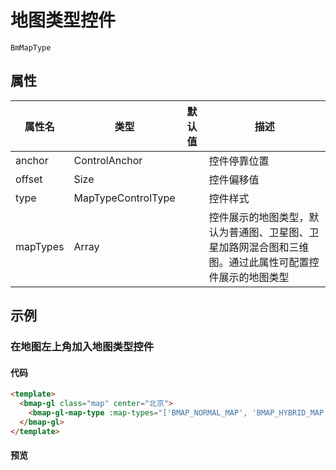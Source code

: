 # 地图类型控件

`BmMapType`

## 属性

|属性名|类型|默认值|描述|
|------|-----|-----|----|
|anchor|ControlAnchor||控件停靠位置|
|offset|Size||控件偏移值|
|type|MapTypeControlType||控件样式|
|mapTypes|Array||控件展示的地图类型，默认为普通图、卫星图、卫星加路网混合图和三维图。通过此属性可配置控件展示的地图类型|

## 示例

### 在地图左上角加入地图类型控件

#### 代码

```html
<template>
  <bmap-gl class="map" center="北京">
    <bmap-gl-map-type :map-types="['BMAP_NORMAL_MAP', 'BMAP_HYBRID_MAP']" anchor="BMAP_ANCHOR_TOP_LEFT"></bmap-gl-map-type>
  </bmap-gl>
</template>
```

#### 预览

<doc-preview>
  <bmap-gl class="map" center="北京">
    <bmap-gl-map-type :map-types="['BMAP_NORMAL_MAP', 'BMAP_HYBRID_MAP']" anchor="BMAP_ANCHOR_TOP_LEFT"></bmap-gl-map-type>
  </bmap-gl>
</doc-preview>
